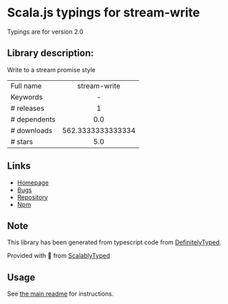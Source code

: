 
# Scala.js typings for stream-write

Typings are for version 2.0

## Library description:
Write to a stream promise style

|                    |                 |
| ------------------ | :-------------: |
| Full name          | stream-write |
| Keywords           | - |
| # releases         | 1 |
| # dependents       | 0.0 |
| # downloads        | 562.3333333333334 |
| # stars            | 5.0 |

## Links
- [Homepage](https://github.com/juliangruber/stream-write#readme)
- [Bugs](https://github.com/juliangruber/stream-write/issues)
- [Repository](https://github.com/juliangruber/stream-write)
- [Npm](https://www.npmjs.com/package/stream-write)
    


## Note
This library has been generated from typescript code from [DefinitelyTyped](https://definitelytyped.org).

Provided with :purple_heart: from [ScalablyTyped](https://github.com/oyvindberg/ScalablyTyped)

## Usage
See [the main readme](../../readme.md) for instructions.


